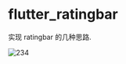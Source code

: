 # flutter_ratingbar

实现 ratingbar 的几种思路.

![234](https://user-images.githubusercontent.com/15066998/228108790-6e9f39d5-03d8-4a73-a12c-4d1e980f0668.gif)
